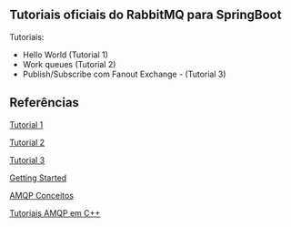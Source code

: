 ## Tutoriais oficiais do RabbitMQ para SpringBoot

Tutoriais:
- Hello World (Tutorial 1)
- Work queues (Tutorial 2)
- Publish/Subscribe com Fanout Exchange - (Tutorial 3)

## Referências

[Tutorial 1](https://www.rabbitmq.com/tutorials/tutorial-one-spring-amqp.html)

[Tutorial 2](https://www.rabbitmq.com/tutorials/tutorial-two-spring-amqp.html)

[Tutorial 3](https://www.rabbitmq.com/tutorials/tutorial-three-spring-amqp.html)

[Getting Started](https://www.rabbitmq.com/getstarted.html)

[AMQP Conceitos](https://www.rabbitmq.com/tutorials/amqp-concepts.html)

[Tutoriais AMQP em C++](https://github.com/RPG-18/rabbitmq-cpp-tutorials)